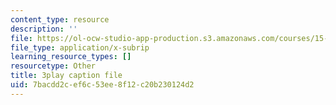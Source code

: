 ```yaml
---
content_type: resource
description: ''
file: https://ol-ocw-studio-app-production.s3.amazonaws.com/courses/15-031j-energy-decisions-markets-and-policies-spring-2012/7bacdd2cef6c53ee8f12c20b230124d2_2oooMpS_3vg.vtt
file_type: application/x-subrip
learning_resource_types: []
resourcetype: Other
title: 3play caption file
uid: 7bacdd2c-ef6c-53ee-8f12-c20b230124d2
---
```

